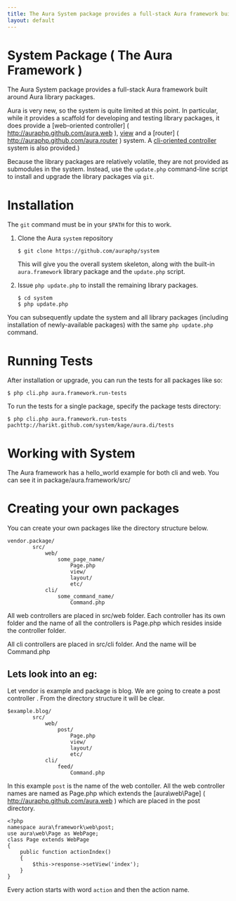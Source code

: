 ```yaml
---
title: The Aura System package provides a full-stack Aura framework built around Aura library packages.
layout: default
---
```


System Package ( The Aura Framework )
=====================================

The Aura System package provides a full-stack Aura framework built around Aura library packages.

Aura is very new, so the system is quite limited at this point. In particular, while it provides a scaffold for developing and testing library packages, it does provide a [web-oriented controller] ( http://auraphp.github.com/aura.web ), [view]( http://auraphp.github.com/aura.view ) and a [router] ( http://auraphp.github.com/aura.router ) system. A [cli-oriented controller]( http://auraphp.github.com/aura.cli ) system is also provided.)

Because the library packages are relatively volatile, they are not provided as submodules in the system.  Instead, use the `update.php` command-line script to install and upgrade the library packages via `git`.


Installation
============

The `git` command must be in your `$PATH` for this to work.

1.  Clone the Aura `system` repository

        $ git clone https://github.com/auraphp/system
    
    This will give you the overall system skeleton, along with the built-in
    `aura.framework` library package and the `update.php` script.

2.  Issue `php update.php` to install the remaining library packages.

        $ cd system
        $ php update.php

You can subsequently update the system and all library packages (including installation of newly-available packages) with the same `php update.php` command.


Running Tests
=============

After installation or upgrade, you can run the tests for all packages like so:

    $ php cli.php aura.framework.run-tests

To run the tests for a single package, specify the package tests directory:

    $ php cli.php aura.framework.run-tests pachttp://harikt.github.com/system/kage/aura.di/tests
    
Working with System
===================
The Aura framework has a hello_world example for both cli and web. You can see it in package/aura.framework/src/

Creating your own packages
==========================

You can create your own packages like the directory structure below.

    vendor.package/
            src/
                web/
                    some_page_name/
                        Page.php
                        view/
                        layout/
                        etc/
                cli/
                    some_command_name/
                        Command.php
                        
All web controllers are placed in src/web folder. Each controller has its own folder and the name of all the controllers is Page.php which resides inside the controller folder.

All cli controllers are placed in src/cli folder. And the name will be Command.php
                        
Lets look into an eg: 
---------------------

Let vendor is example and package is blog. We are going to create a post controller . From the directory structure it will be clear.

    $example.blog/
            src/
                web/
                    post/
                        Page.php
                        view/
                        layout/
                        etc/
                cli/
                    feed/
                        Command.php

In this example `post` is the name of the web contoller. All the web controller names are named as Page.php which extends the [aura\web\Page] ( http://auraphp.github.com/aura.web ) which are placed in the post directory.

    <?php
    namespace aura\framework\web\post;
    use aura\web\Page as WebPage;
    class Page extends WebPage
    {
        public function actionIndex()
        {
            $this->response->setView('index');
        }
    }

Every action starts with word `action` and then the action name.
